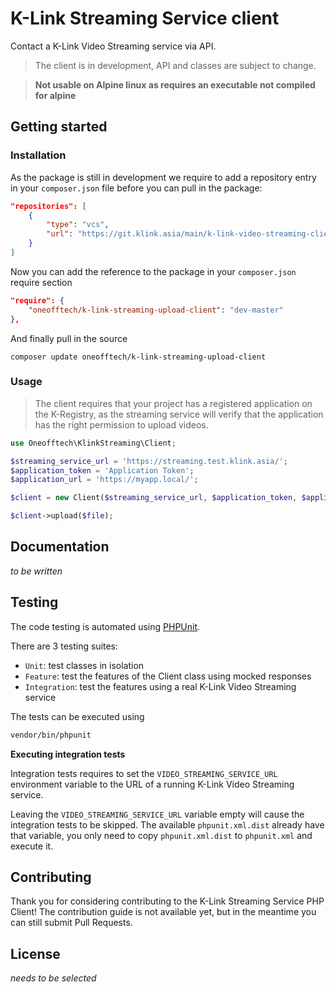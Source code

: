 # K-Link Streaming Service client

Contact a K-Link Video Streaming service via API.

> The client is in development, API and classes are subject to change.

> **Not usable on Alpine linux as requires an executable not compiled for alpine**

## Getting started

### Installation

As the package is still in development we require to add a repository entry in your 
`composer.json` file before you can pull in the package:

```json
"repositories": [
    {
        "type": "vcs",
        "url": "https://git.klink.asia/main/k-link-video-streaming-client-php.git"
    }
]
```

Now you can add the reference to the package in your `composer.json` require section

```json
"require": {
    "oneofftech/k-link-streaming-upload-client": "dev-master"
},
```

And finally pull in the source

```
composer update oneofftech/k-link-streaming-upload-client
```

### Usage

> The client requires that your project has a registered application on the K-Registry, as the
> streaming service will verify that the application has the right permission to upload videos.

```php
use Oneofftech\KlinkStreaming\Client;

$streaming_service_url = 'https://streaming.test.klink.asia/';
$application_token = 'Application Token';
$application_url = 'https://myapp.local/';

$client = new Client($streaming_service_url, $application_token, $application_url);

$client->upload($file);
```


## Documentation

_to be written_


## Testing

The code testing is automated using [PHPUnit](https://phpunit.de/).

There are 3 testing suites:

- `Unit`: test classes in isolation
- `Feature`: test the features of the Client class using mocked responses
- `Integration`: test the features using a real K-Link Video Streaming service

The tests can be executed using

```bash
vendor/bin/phpunit
```

**Executing integration tests**

Integration tests requires to set the `VIDEO_STREAMING_SERVICE_URL` environment variable to the URL of a running K-Link Video Streaming service.

Leaving the `VIDEO_STREAMING_SERVICE_URL` variable empty will cause the integration tests to be skipped. The available `phpunit.xml.dist` already have that variable, you only need to copy `phpunit.xml.dist` to `phpunit.xml` and execute it.


## Contributing

Thank you for considering contributing to the K-Link Streaming Service PHP Client! The contribution guide is not available yet, but in the meantime you can still submit Pull Requests.

## License

_needs to be selected_

